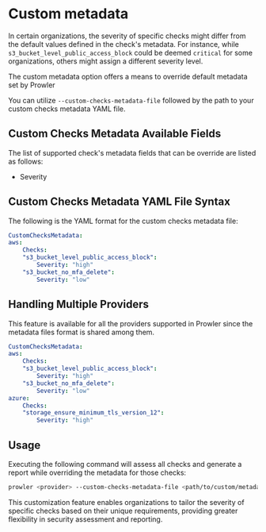 # Custom metadata

In certain organizations, the severity of specific checks might differ from the default values defined in the check's metadata. For instance, while `s3_bucket_level_public_access_block` could be deemed `critical` for some organizations, others might assign a different severity level.

The custom metadata option offers a means to override default metadata set by Prowler

You can utilize `--custom-checks-metadata-file` followed by the path to your custom checks metadata YAML file.

## Custom Checks Metadata Available Fields

The list of supported check's metadata fields that can be override are listed as follows:

- Severity

## Custom Checks Metadata YAML File Syntax

The following is the YAML format for the custom checks metadata file:
```yaml title="custom_checks_metadata.yaml"
CustomChecksMetadata:
aws:
    Checks:
    "s3_bucket_level_public_access_block":
        Severity: "high"
    "s3_bucket_no_mfa_delete":
        Severity: "low"
```


## Handling Multiple Providers

This feature is available for all the providers supported in Prowler since the metadata files format is shared among them.

```yaml title="custom_checks_metadata.yaml"
CustomChecksMetadata:
aws:
    Checks:
    "s3_bucket_level_public_access_block":
        Severity: "high"
    "s3_bucket_no_mfa_delete":
        Severity: "low"
azure:
    Checks:
    "storage_ensure_minimum_tls_version_12":
        Severity: "high"
```

## Usage

Executing the following command will assess all checks and generate a report while overriding the metadata for those checks:
```sh
prowler <provider> --custom-checks-metadata-file <path/to/custom/metadata>
```

This customization feature enables organizations to tailor the severity of specific checks based on their unique requirements, providing greater flexibility in security assessment and reporting.
